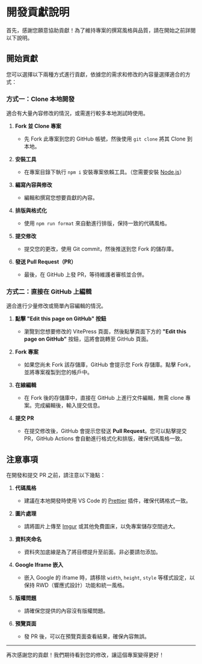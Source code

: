# 開發貢獻說明

首先，感謝您願意協助貢獻！為了維持專案的撰寫風格與品質，請在開始之前詳閱以下說明。

## 開始貢獻

您可以選擇以下兩種方式進行貢獻，依據您的需求和修改的內容量選擇適合的方式：

### 方式一：Clone 本地開發

適合有大量內容修改的情況，或需進行較多本地測試時使用。

1. **Fork 並 Clone 專案**

   - 先 Fork 此專案到您的 GitHub 帳號，然後使用 `git clone` 將其 Clone 到本地。

2. **安裝工具**

   - 在專案目錄下執行 `npm i` 安裝專案依賴工具。（您需要安裝 [Node.js](https://nodejs.org/)）

3. **編寫內容與修改**

   - 編輯和撰寫您想要貢獻的內容。

4. **排版與格式化**

   - 使用 `npm run format` 來自動進行排版，保持一致的代碼風格。

5. **提交修改**

   - 提交您的更改，使用 Git commit，然後推送到您 Fork 的儲存庫。

6. **發送 Pull Request（PR）**

   - 最後，在 GitHub 上發 PR，等待維護者審核並合併。

### 方式二：直接在 GitHub 上編輯

適合進行少量修改或簡單內容編輯的情況。

1. **點擊 "Edit this page on GitHub" 按鈕**

   - 瀏覽到您想要修改的 VitePress 頁面，然後點擊頁面下方的 **"Edit this page on GitHub"** 按鈕，這將會跳轉至 GitHub 頁面。

2. **Fork 專案**

   - 如果您尚未 Fork 該存儲庫，GitHub 會提示您 Fork 存儲庫。點擊 Fork，並將專案複製到您的帳戶中。

3. **在線編輯**

   - 在 Fork 後的存儲庫中，直接在 GitHub 上進行文件編輯，無需 clone 專案。完成編輯後，輸入提交信息。

4. **提交 PR**
   - 在提交修改後，GitHub 會提示您發送 **Pull Request**。您可以點擊提交 PR，GitHub Actions 會自動進行格式化和排版，確保代碼風格一致。

## 注意事項

在開發和提交 PR 之前，請注意以下幾點：

1. **代碼風格**

   - 建議在本地開發時使用 VS Code 的 [Prettier](https://marketplace.visualstudio.com/items?itemName=esbenp.prettier-vscode) 插件，確保代碼格式一致。

2. **圖片處理**

   - 請將圖片上傳至 [Imgur](https://imgur.com/) 或其他免費圖床，以免專案儲存空間過大。

3. **資料夾命名**

   - 資料夾加底線是為了將目標提升至前面。非必要請勿添加。

4. **Google Iframe 嵌入**

   - 嵌入 Google 的 iframe 時，請移除 `width`, `height`, `style` 等樣式設定，以保持 RWD（響應式設計）功能和統一風格。

5. **版權問題**

   - 請確保您提供的內容沒有版權問題。

6. **預覽頁面**
   - 發 PR 後，可以在預覽頁面查看結果，確保內容無誤。

---

再次感謝您的貢獻！我們期待看到您的修改，讓這個專案變得更好！
